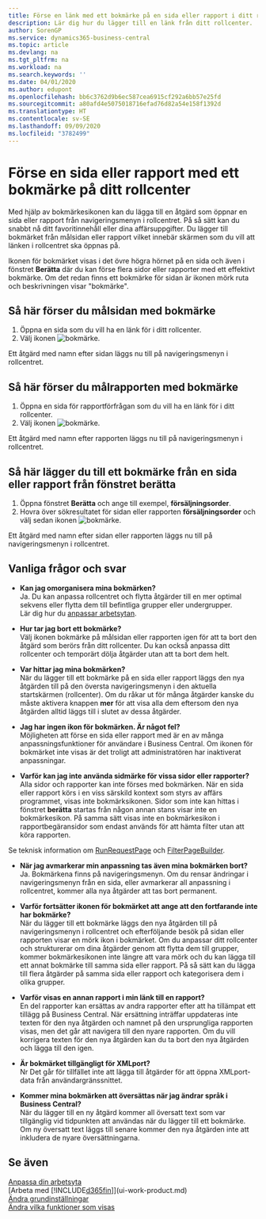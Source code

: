 ```yaml
---
title: Förse en länk med ett bokmärke på en sida eller rapport i ditt rollcenter | Microsoft Docs
description: Lär dig hur du lägger till en länk från ditt rollcenter.
author: SorenGP
ms.service: dynamics365-business-central
ms.topic: article
ms.devlang: na
ms.tgt_pltfrm: na
ms.workload: na
ms.search.keywords: ''
ms.date: 04/01/2020
ms.author: edupont
ms.openlocfilehash: bb6c3762d9b6ec587cea6915cf292a6bb57e25fd
ms.sourcegitcommit: a80afd4e5075018716efad76d82a54e158f1392d
ms.translationtype: HT
ms.contentlocale: sv-SE
ms.lasthandoff: 09/09/2020
ms.locfileid: "3782499"
---
```

# <a name="bookmark-a-page-or-report-on-your-role-center"></a>Förse en sida eller rapport med ett bokmärke på ditt rollcenter
Med hjälp av bokmärkesikonen kan du lägga till en åtgärd som öppnar en sida eller rapport från navigeringsmenyn i rollcentret. På så sätt kan du snabbt nå ditt favoritinnehåll eller dina affärsuppgifter. Du lägger till bokmärket från målsidan eller rapport vilket innebär skärmen som du vill att länken i rollcentret ska öppnas på.

Ikonen för bokmärket visas i det övre högra hörnet på en sida och även i fönstret **Berätta** där du kan förse flera sidor eller rapporter med ett effektivt bokmärke. Om det redan finns ett bokmärke för sidan är ikonen mörk ruta och beskrivningen visar "bokmärke".

## <a name="to-bookmark-the-target-page"></a>Så här förser du målsidan med bokmärke
1. Öppna en sida som du vill ha en länk för i ditt rollcenter.
2. Välj ikonen ![bokmärke](media/ui_bookmark_icon.png "Bokmärke").

Ett åtgärd med namn efter sidan läggs nu till på navigeringsmenyn i rollcentret.

## <a name="to-bookmark-the-target-report"></a>Så här förser du målrapporten med bokmärke
1. Öppna en sida för rapportförfrågan som du vill ha en länk för i ditt rollcenter.
2. Välj ikonen ![bokmärke](media/ui_bookmark_icon.png "Bokmärke").

Ett åtgärd med namn efter rapporten läggs nu till på navigeringsmenyn i rollcentret.

## <a name="to-bookmark-a-page-or-report-from-the-tell-me-window"></a>Så här lägger du till ett bokmärke från en sida eller rapport från fönstret berätta
1. Öppna fönstret **Berätta** och ange till exempel, **försäljningsorder**.
2. Hovra över sökresultatet för sidan eller rapporten **försäljningsorder** och välj sedan ikonen ![bokmärke](media/ui_bookmark_icon.png "Bokmärke").

Ett åtgärd med namn efter sidan eller rapporten läggs nu till på navigeringsmenyn i rollcentret.


## <a name="frequently-asked-questions"></a>Vanliga frågor och svar  

- **Kan jag omorganisera mina bokmärken?**  
Ja. Du kan anpassa rollcentret och flytta åtgärder till en mer optimal sekvens eller flytta dem till befintliga grupper eller undergrupper.  
Lär dig hur du [anpassar arbetsytan](ui-personalization-user.md).

- **Hur tar jag bort ett bokmärke?**  
Välj ikonen bokmärke på målsidan eller rapporten igen för att ta bort den åtgärd som berörs från ditt rollcenter. Du kan också anpassa ditt rollcenter och temporärt dölja åtgärder utan att ta bort dem helt.

- **Var hittar jag mina bokmärken?**  
När du lägger till ett bokmärke på en sida eller rapport läggs den nya åtgärden till på den översta navigeringsmenyn i den aktuella startskärmen (rollcenter). Om du råkar ut för många åtgärder kanske du måste aktivera knappen **mer** för att visa alla dem eftersom den nya åtgärden alltid läggs till i slutet av dessa åtgärder.
<!-- Should we add a screenshot here? -->

- **Jag har ingen ikon för bokmärken. Är något fel?**  
Möjligheten att förse en sida eller rapport med är en av många anpassningsfunktioner för användare i Business Central. Om ikonen för bokmärket inte visas är det troligt att administratören har inaktiverat anpassningar.

- **Varför kan jag inte använda sidmärke för vissa sidor eller rapporter?**  
Alla sidor och rapporter kan inte förses med bokmärken. När en sida eller rapport körs i en viss särskild kontext som styrs av affärs programmet, visas inte bokmärksikonen. Sidor som inte kan hittas i fönstret **berätta** startas från någon annan stans visar inte en bokmärkesikon. På samma sätt visas inte en bokmärkesikon i rapportbegäransidor som endast används för att hämta filter utan att köra rapporten.

Se teknisk information om [RunRequestPage](https://docs.microsoft.com/dynamics365/business-central/dev-itpro/developer/methods-auto/report/reportinstance-runrequestpage-method) och [FilterPageBuilder](https://docs.microsoft.com/dynamics365/business-central/dev-itpro/developer/methods-auto/filterpagebuilder/filterpagebuilder-data-type).

- **När jag avmarkerar min anpassning tas även mina bokmärken bort?**  
Ja. Bokmärkena finns på navigeringsmenyn. Om du rensar ändringar i navigeringsmenyn från en sida, eller avmarkerar all anpassning i rollcentret, kommer alla nya åtgärder att tas bort permanent.

- **Varför fortsätter ikonen för bokmärket att ange att den fortfarande inte har bokmärke?**  
När du lägger till ett bokmärke läggs den nya åtgärden till på navigeringsmenyn i rollcentret och efterföljande besök på sidan eller rapporten visar en mörk ikon i bokmärket. Om du anpassar ditt rollcenter och strukturerar om dina åtgärder genom att flytta dem till grupper, kommer bokmärkesikonen inte längre att vara mörk och du kan lägga till ett annat bokmärke till samma sida eller rapport. På så sätt kan du lägga till flera åtgärder på samma sida eller rapport och kategorisera dem i olika grupper.

- **Varför visas en annan rapport i min länk till en rapport?**  
En del rapporter kan ersättas av andra rapporter efter att ha tillämpat ett tillägg på Business Central. När ersättning inträffar uppdateras inte texten för den nya åtgärden och namnet på den ursprungliga rapporten visas, men det går att navigera till den nyare rapporten. Om du vill korrigera texten för den nya åtgärden kan du ta bort den nya åtgärden och lägga till den igen.
<!-- For more information on report substitution, see this link UNAVAILABLE AT THIS TIME -->

- **Är bokmärket tillgängligt för XMLport?**  
Nr Det går för tillfället inte att lägga till åtgärder för att öppna XMLport-data från användargränssnittet.

- **Kommer mina bokmärken att översättas när jag ändrar språk i Business Central?**  
När du lägger till en ny åtgärd kommer all översatt text som var tillgänglig vid tidpunkten att användas när du lägger till ett bokmärke. Om ny översatt text läggs till senare kommer den nya åtgärden inte att inkludera de nyare översättningarna.


## <a name="see-also"></a>Se även
[Anpassa din arbetsyta](ui-personalization-user.md)  
[Arbeta med [!INCLUDE[d365fin](includes/d365fin_md.md)]](ui-work-product.md)  
[Ändra grundinställningar](ui-change-basic-settings.md)  
[Ändra vilka funktioner som visas](ui-experiences.md)  
